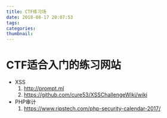 ```yaml
---
title: CTF练习场
date: 2018-08-17 20:07:53
tags:
categories:
thumbnail:
---
```


# CTF适合入门的练习网站

- XSS
  1. http://prompt.ml
  2. https://github.com/cure53/XSSChallengeWiki/wiki
- PHP审计
  1. https://www.ripstech.com/php-security-calendar-2017/

